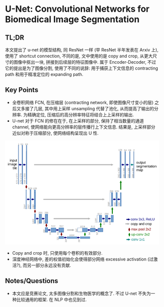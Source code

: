 # U-Net: Convolutional Networks for Biomedical Image Segmentation

## TL;DR

本文提出了 u-net 的模型结构, 同 ResNet 一样 \(早 ResNet 半年发表在 Arxiv 上\), 使用了 shortcut connection, 不同的是, 文中使用的是 copy and crop, 从更大尺寸的图像中抠出一块, 拼接到后续层的特征图像中. 属于 Encoder-Decoder, 不过它的提出是为了图像分割, 使用了不同的说辞: 用于捕获上下文信息的 contracting path 和用于精准定位的 expanding path.

## Key Points

* 全卷积网络 FCN, 在压缩层 \(contracting network, 即使图像尺寸变小的层\) 之后又多接了几层, 其中用上采样 unsampling 代替了池化, 从而提高了输出的分辨率. 为精确定位, 压缩后的高分辨率特征将结合上上采样的输出.
* U-net 对于 FCN 的修在在于, 在上采样的部分, 保持了相当数量的通道 channel, 使网络能向更高分辨率的层传播行上下文信息. 结果是, 上采样部分近似对称于压缩部分, 使网络结构呈现出 U 性.

![u-net.png](../../.gitbook/assets/u-net.png)

* Copy and crop 时, 只使用每个卷积的有效部分. 
* 深度神经网络中, 差的权值初始化会使得部分网络 excessive activation \(过激活?\), 而另一部分永远没有贡献.

## Notes/Questions

* 本文应是竞赛论文, 太多图像分割和生物医学的概念了. 不过 U-net 不失为一种比较通用的框架. 在 NLP 中也见到过.

